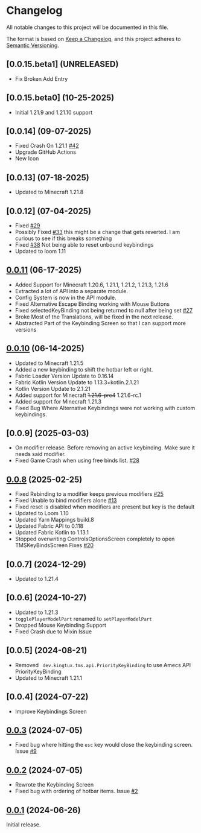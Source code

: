 # Changelog

All notable changes to this project will be documented in this file.

The format is based on [Keep a Changelog](https://keepachangelog.com/en/1.1.0/),
and this project adheres to [Semantic Versioning](https://semver.org/spec/v2.0.0.html).

## [0.0.15.beta1] (UNRELEASED)
- Fix Broken Add Entry

## [0.0.15.beta0] (10-25-2025)
- Initial 1.21.9 and 1.21.10 support



## [0.0.14] (09-07-2025)
- Fixed Crash On 1.21.1 [#42](https://github.com/wyatt-herkamp/too-many-shortcuts/issues/42)
- Upgrade GitHub Actions 
- New Icon

## [0.0.13] (07-18-2025)
- Updated to Minecraft 1.21.8
## [0.0.12] (07-04-2025)
- Fixed [#29](https://github.com/wyatt-herkamp/too-many-shortcuts/issues/29)
- Possibly Fixed [#33](https://github.com/wyatt-herkamp/too-many-shortcuts/issues/33) this might be a change that gets reverted. I am curious to see if this breaks something
- Fixed [#38](https://github.com/wyatt-herkamp/too-many-shortcuts/issues/38) Not being able to reset unbound keybindings
- Updated to loom 1.11
## [0.0.11] (06-17-2025)
- Added Support for Minecraft 1.20.6, 1.21.1, 1.21.2, 1.21.3, 1.21.6
- Extracted a lot of API into a separate module.
- Config System is now in the API module.
- Fixed Alternative Escape Binding working with Mouse Buttons
- Fixed selectedKeyBinding not being returned to null after being set [#27](https://github.com/wyatt-herkamp/too-many-shortcuts/issues/27)
- Broke Most of the Translations, will be fixed in the next release.
- Abstracted Part of the Keybinding Screen so that I can support more versions

## [0.0.10] (06-14-2025)

- Updated to Minecraft 1.21.5
- Added a new keybinding to shift the hotbar left or right.
- Fabric Loader Version Update to 0.16.14
- Fabric Kotlin Version Update to 1.13.3+kotlin.2.1.21
- Kotlin Version Update to 2.1.21
- Added support for Minecraft ~~1.21.6-pre4~~ 1.21.6-rc.1
- Added support for Minecraft 1.21.3
- Fixed Bug Where Alternative Keybindings were not working with custom keybindings.

## [0.0.9] (2025-03-03)

- On modifier release. Before removing an active keybinding. Make sure it needs said modifier.
- Fixed Game Crash when using free binds list.  [#28](https://github.com/wyatt-herkamp/too-many-shortcuts/issues/28)

## [0.0.8] (2025-02-25)

- Fixed Rebinding to a modifier keeps previous
  modifiers [#25](https://github.com/wyatt-herkamp/too-many-shortcuts/issues/25)
- Fixed Unable to bind modifiers alone [#13](https://github.com/wyatt-herkamp/too-many-shortcuts/issues/13)
- Fixed reset is disabled when modifiers are present but key is the default
- Updated to Loom 1.10
- Updated Yarn Mappings build.8
- Updated Fabric API to 0.118
- Updated Fabric Kotlin to 1.13.1
- Stopped overwriting ControlsOptionsScreen completely to open TMSKeyBindsScreen
  Fixes [#20](https://github.com/wyatt-herkamp/too-many-shortcuts/issues/20)

## [0.0.7] (2024-12-29)

- Updated to 1.21.4

## [0.0.6] (2024-10-27)

- Updated to 1.21.3
- `togglePlayerModelPart` renamed to `setPlayerModelPart`
- Dropped Mouse Keybinding Support
- Fixed Crash due to Mixin Issue

## [0.0.5] (2024-08-21)

- Removed ` dev.kingtux.tms.api.PriorityKeyBinding` to use Amecs API PriorityKeyBinding
- Updated to Minecraft 1.21.1

## [0.0.4] (2024-07-22)

- Improve Keybindings Screen

## [0.0.3] (2024-07-05)

- Fixed bug where hitting the `esc` key would close the keybinding screen.
  Issue [#9](https://github.com/wyatt-herkamp/too-many-shortcuts/issues/9)

## [0.0.2] (2024-07-05)

- Rewrote the Keybinding Screen
- Fixed bug with ordering of hotbar items. Issue [#2](https://github.com/wyatt-herkamp/too-many-shortcuts/issues/2)

## [0.0.1] (2024-06-26)

Initial release.


[0.0.1]:https://github.com/wyatt-herkamp/too-many-shortcuts/releases/tag/0.0.1

[0.0.2]:https://github.com/wyatt-herkamp/too-many-shortcuts/releases/tag/0.0.2

[0.0.3]:https://github.com/wyatt-herkamp/too-many-shortcuts/releases/tag/0.0.3

[0.0.8]:https://github.com/wyatt-herkamp/too-many-shortcuts/releases/tag/0.0.8

[0.0.8]:https://github.com/wyatt-herkamp/too-many-shortcuts/releases/tag/0.0.9
[0.0.10]:https://github.com/wyatt-herkamp/too-many-shortcuts/releases/tag/0.0.10
[0.0.11]:https://github.com/wyatt-herkamp/too-many-shortcuts/releases/tag/0.0.11
